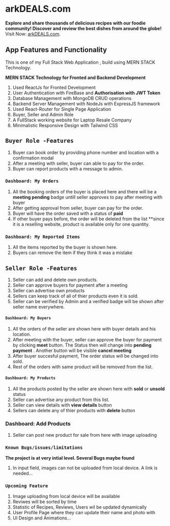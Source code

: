 # arkDEALS.com
****Explore and share thousands of delicious recipes with our foodie community! Discover and review the best dishes from around the globe!****
Visit Now: [arkDEALS.com](https://ark-foodies.web.app/).

## App Features and Functionality

This is one of my Full Stack Web Application , build using MERN STACK Technology.

 ****MERN STACK Technology for Fronted and Backend Development****
1. Used ReactJs for Fronted Development
2. User Authentication with FireBase and **Authorisation with JWT Token**
3. Database Management with MongoDB CRUD operations 
4. Backend Server Management with NodeJs with ExpressJS framework
5. Used React-Router for Single Page Application
6. Buyer, Seller and Admin Role
7. A FullStack working website for Laptop Resale Company 
8. Minimalistic Responsive Design with Tailwind CSS 



## `Buyer Role -Features`
1. Buyer can book order by providing phone number and location with a confirmation modal
2. After a meeting with seller, buyer can able to pay for the order.
3. Buyer can report products with a message to admin.

### `Dashboard: My Orders`
1. All the booking orders of the buyer is placed here and there will be a **meeting pending** badge untill seller approves to pay after meeting with buyer
2. After getting approval from seller, buyer can pay for the order.
3. Buyer will have the order saved with a status of **paid**
4. If other buyer pays before, the order will be deleted from the list **since it is a reselling website, product is available only for one quantity.

### `Dashboard: My Reported Items`
1. All the items reported by the buyer is shown here.
2. Buyers can remove the item if they think it was a mistake


## `Seller Role -Features`
1. Seller can add and delete own products.
2. Seller can approve buyers for payment after a meeting 
3. Seller can advertise own products
4. Sellers can keep track of all of thier products even it is sold. 
5. Seller can be verified by Admin and a verified badge will be shown after seller name everywhere.

#### `Dashboard: My Buyers`
1. All the orders of the seller are shown here with buyer details and his location.
2. After meeting with the buyer, seller can approve the buyer for payment by clicking **meet** button. The Status then will change into **pending payment** . Another button will be visible **cancel meeting**
3. After buyer succesful payment, The order status will be changed into sold. 
4. Rest of the orders with same product will be removed from the list.

#### `Dashboard: My Products`
1. All the products posted by the seller are shown here with **sold** or **unsold** status
2. Seller can advertise any product from this list. 
3. Seller can view details with **view details** button 
4. Sellers can delete any of thier products with **delete** button

### Dashboard: Add Products
1. Seller can post new product for sale from here with image uploading




### `Known Bugs/issues/limitations`

**The project is at very intial level. Several Bugs maybe found**
1. In input field, images can not be uploaded from local device. A link is needed...

### `Upcoming Feature`

1. Image uploading from local device will be available
2. Reviwes will be sorted by time
3. Statistic of Recipes, Reviews, Users wil be updated dynamically 
4. User Profile Page where they can update their name and photo with
5. UI Design and Animations...